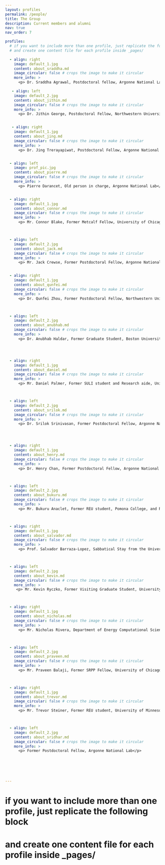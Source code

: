```yaml
---
layout: profiles
permalink: /people/
title: The Group
description: Current members and alumni
nav: true
nav_order: 7

profiles:
  # if you want to include more than one profile, just replicate the following block
  # and create one content file for each profile inside _pages/

  - align: right
    image: default_1.jpg
    content: about_sraddha.md
    image_circular: false # crops the image to make it circular
    more_info: >
      <p> Dr. Sraddha Agrawal, Postdoctoral fellow, Argonne National Lab</p>

   - align: left
    image: default_2.jpg
    content: about_jithin.md
    image_circular: false # crops the image to make it circular
    more_info: >
      <p> Dr. Jithin George, Postdoctoral Fellow, Northwestern University</p>


   - align: right
    image: default_1.jpg
    content: about_jing.md
    image_circular: false # crops the image to make it circular
    more_info: >
      <p> Dr. Jing Trerayapiwat, Postdoctoral Fellow, Argonne National Lab</p>


  - align: left
    image: prof_pic.jpg
    content: about_pierre.md
    image_circular: false # crops the image to make it circular
    more_info: >
      <p> Pierre Darancet, Old person in charge, Argonne National Lab</p>


  - align: right
    image: default_1.jpg
    content: about_connor.md
    image_circular: false # crops the image to make it circular
    more_info: >
      <p> Mr. Connor Blake, Former Metcalf Fellow, University of Chicago</p>



  - align: left
    image: default_2.jpg
    content: about_jack.md
    image_circular: false # crops the image to make it circular
    more_info: >
      <p> Mr. Jack Crewse, Former Postdoctoral Fellow, Argonne National Lab</p>


  - align: right
    image: default_1.jpg
    content: about_qunfei.md
    image_circular: false # crops the image to make it circular
    more_info: >
      <p> Dr. Qunfei Zhou, Former Postdoctoral Fellow, Northwestern University</p>



  - align: left
    image: default_2.jpg
    content: about_anubhab.md
    image_circular: false # crops the image to make it circular
    more_info: >
      <p> Dr. Anubhab Haldar, Former Graduate Student, Boston University</p>




  - align: right
    image: default_1.jpg
    content: about_daniel.md
    image_circular: false # crops the image to make it circular
    more_info: >
      <p> Mr. Daniel Palmer, Former SULI student and Research aide, University of Notre Dame</p>



  - align: left
    image: default_2.jpg
    content: about_srilok.md 
    image_circular: false # crops the image to make it circular
    more_info: >
      <p> Dr. Srilok Srinivasan, Former Postdoctoral Fellow, Argonne National Lab</p>




  - align: right
    image: default_1.jpg
    content: about_henry.md
    image_circular: false # crops the image to make it circular
    more_info: >
      <p> Dr. Henry Chan, Former Postdoctoral Fellow, Argonne National Lab</p>



  - align: left
    image: default_2.jpg
    content: about_bukuru.md 
    image_circular: false # crops the image to make it circular
    more_info: >
      <p> Mr. Bukuru Anaclet, Former REU student, Pomona College, and REU+ fellow, Northwestern University</p>



  - align: right
    image: default_1.jpg
    content: about_salvador.md
    image_circular: false # crops the image to make it circular
    more_info: >
      <p> Prof. Salvador Barraza-Lopez, Sabbatical Stay from the University of Arkansas</p>



  - align: left
    image: default_2.jpg
    content: about_kevin.md
    image_circular: false # crops the image to make it circular
    more_info: >
     <p> Mr. Kevin Ryczko, Former Visiting Graduate Student, University of Ottawa</p>



  - align: right
    image: default_1.jpg
    content: about_nicholas.md
    image_circular: false # crops the image to make it circular
    more_info: >
      <p> Mr. Nicholas Rivera, Department of Energy Computational Science Graduate Fellowship Practicum, Massachusetts Institute of Technology </p>



  - align: left
    image: default_2.jpg
    content: about_praveen.md
    image_circular: false # crops the image to make it circular
    more_info: >
      <p> Mr. Praveen Balaji, Former SRPP Fellow, University of Chicago</p>



  - align: right
    image: default_1.jpg
    content: about_trevor.md
    image_circular: false # crops the image to make it circular
    more_info: >
      <p> Mr. Trevor Steiner, Former REU student, University of Minnesota </p>



  - align: left
    image: default_2.jpg
    content: about_sridhar.md
    image_circular: false # crops the image to make it circular
    more_info: >
      <p> Former Postdoctoral Fellow, Argonne National Lab</p>






---
```






  # if you want to include more than one profile, just replicate the following block
  # and create one content file for each profile inside _pages/

